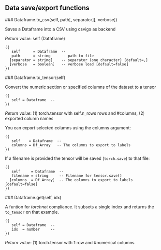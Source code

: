 
## Data save/export functions

<a name="Dataframe.to_csv">
### Dataframe.to_csv(self, path[, separator][, verbose])

Saves a Dataframe into a CSV using csvigo as backend

_Return value_: self (Dataframe)

```
({
   self      = Dataframe  -- 
   path      = string     -- path to file
  [separator = string]    -- separator (one character) [default=,]
  [verbose   = boolean]   -- verbose load [default=false]
})
```

<a name="Dataframe.to_tensor">
### Dataframe.to_tensor(self)

Convert the numeric section or specified columns of the dataset to a tensor

```
({
   self = Dataframe  -- 
})
```

_Return value_: (1) torch.tensor with self.n_rows rows and #columns, (2) exported column names


You can export selected columns using the columns argument:

```
({
   self    = Dataframe  -- 
   columns = Df_Array   -- The columns to export to labels
})
```

If a filename is provided the tensor will be saved (`torch.save`) to that file:

```
({
   self     = Dataframe  -- 
   filename = string     -- Filename for tensor.save()
  [columns  = Df_Array]  -- The columns to export to labels [default=false]
})
```
<a name="Dataframe.get">
### Dataframe.get(self, idx)

A funtion for *torchnet* compliance. It subsets a single index and returns the
`to_tensor` on that example.

```
({
   self = Dataframe  -- 
   idx  = number     -- 
})
```

_Return value_: (1) torch.tensor with 1 row and #numerical columns

